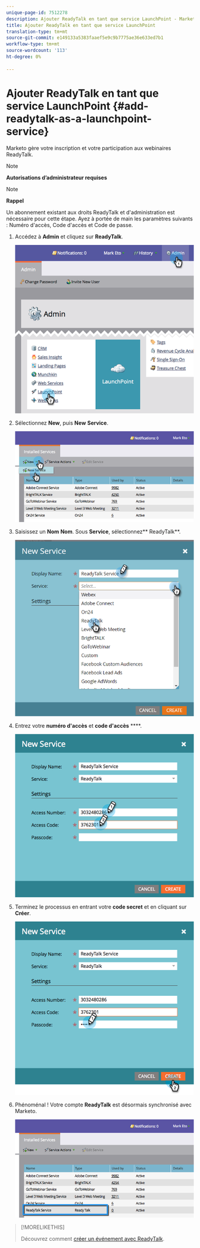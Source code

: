 ```yaml
---
unique-page-id: 7512278
description: Ajouter ReadyTalk en tant que service LaunchPoint - Marketo Docs - Documentation du produit
title: Ajouter ReadyTalk en tant que service LaunchPoint
translation-type: tm+mt
source-git-commit: e149133a5383faaef5e9c9b7775ae36e633ed7b1
workflow-type: tm+mt
source-wordcount: '113'
ht-degree: 0%

---
```



# Ajouter ReadyTalk en tant que service LaunchPoint {#add-readytalk-as-a-launchpoint-service}

Marketo gère votre inscription et votre participation aux webinaires ReadyTalk.

>[!NOTE]
>
>**Autorisations d’administrateur requises**

>[!NOTE]
>
>**Rappel**
>
>Un abonnement existant aux droits ReadyTalk et d&#39;administration est nécessaire pour cette étape. Ayez à portée de main les paramètres suivants : Numéro d&#39;accès, Code d&#39;accès et Code de passe.

1. Accédez à **Admin** et cliquez sur **ReadyTalk**.

   ![](assets/image2015-4-23-10-3a50-3a23.png)

1. Sélectionnez **New**, puis **New** **Service**.

   ![](assets/readytalk-new-service.png)

1. Saisissez un **Nom** **Nom**. Sous **Service**, sélectionnez** ReadyTalk**.

   ![](assets/new-service-readytalk.png)

1. Entrez votre **numéro d&#39;accès** et **code d&#39;accès** ****.

   ![](assets/image2015-4-24-18-3a53-3a2.png)

1. Terminez le processus en entrant votre **code secret** et en cliquant sur **Créer**.

   ![](assets/image2015-4-24-18-3a53-3a38.png)

1. Phénoménal ! Votre compte **ReadyTalk** est désormais synchronisé avec Marketo.

   ![](assets/readytalk.png)

>[!MORELIKETHIS]
>
>Découvrez comment [créer un événement avec ReadyTalk](../../../product-docs/demand-generation/events/create-an-event/create-an-event-with-readytalk.md).

